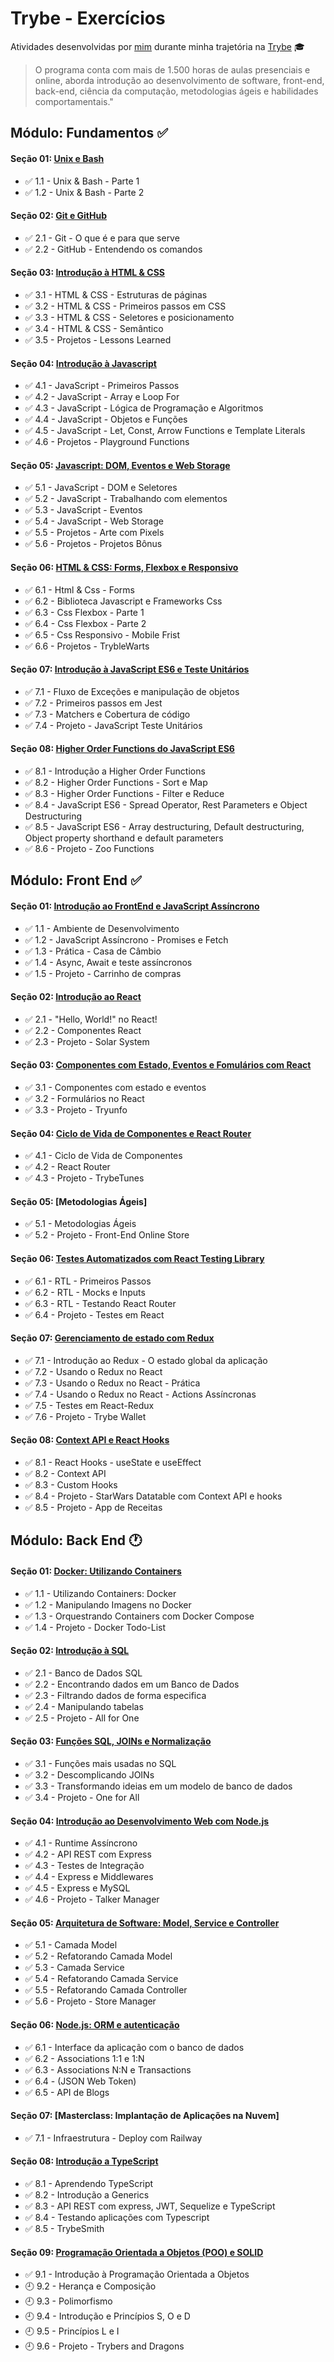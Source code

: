 # Trybe - Exercícios 

Atividades desenvolvidas por [mim](https://www.linkedin.com/in/ruan-portella-734246108/) durante minha trajetória na [Trybe](https://www.betrybe.com/) :mortar_board:

>O programa conta com mais de 1.500 horas de aulas presenciais e online, aborda introdução ao desenvolvimento de software, front-end, back-end, ciência da computação, metodologias ágeis e habilidades comportamentais."

## Módulo: Fundamentos :white_check_mark:

#### Seção 01: [Unix e Bash](https://github.com/Ruan-Portella/Trybe_Exercicios/tree/main/fundamentos/secao-01-unix-e-bash)

- :white_check_mark: 1.1 - Unix & Bash - Parte 1
- :white_check_mark: 1.2 - Unix & Bash - Parte 2

#### Seção 02: [Git e GitHub](https://github.com/Ruan-Portella/Trybe_Exercicios/tree/main/fundamentos/secao-02-git-e-github)

- :white_check_mark: 2.1 - Git - O que é e para que serve
- :white_check_mark: 2.2 - GitHub - Entendendo os comandos


#### Seção 03: [Introdução à HTML & CSS](https://github.com/Ruan-Portella/Trybe_Exercicios/tree/main/fundamentos/secao-03-introducao-a-html-e-css)

- :white_check_mark: 3.1 - HTML & CSS - Estruturas de páginas
- :white_check_mark: 3.2 - HTML & CSS - Primeiros passos em CSS
- :white_check_mark: 3.3 - HTML & CSS - Seletores e posicionamento
- :white_check_mark: 3.4 - HTML & CSS - Semântico
- :white_check_mark: 3.5 - Projetos - Lessons Learned

#### Seção 04: [Introdução à Javascript](https://github.com/Ruan-Portella/Trybe_Exercicios/tree/main/fundamentos/secao-04-introducao-a-javascript)

- :white_check_mark: 4.1 - JavaScript - Primeiros Passos
- :white_check_mark: 4.2 - JavaScript - Array e Loop For
- :white_check_mark: 4.3 - JavaScript - Lógica de Programação e Algoritmos
- :white_check_mark: 4.4 - JavaScript - Objetos e Funções
- :white_check_mark: 4.5 - JavaScript - Let, Const, Arrow Functions e Template Literals
- :white_check_mark: 4.6 - Projetos - Playground Functions

#### Seção 05: [Javascript: DOM, Eventos e Web Storage](https://github.com/Ruan-Portella/Trybe_Exercicios/tree/main/fundamentos/secao-05-dom-eventos-e-webstorage)

- :white_check_mark: 5.1 - JavaScript - DOM e Seletores
- :white_check_mark: 5.2 - JavaScript - Trabalhando com elementos
- :white_check_mark: 5.3 - JavaScript - Eventos
- :white_check_mark: 5.4 - JavaScript - Web Storage
- :white_check_mark: 5.5 - Projetos - Arte com Pixels
- :white_check_mark: 5.6 - Projetos - Projetos Bônus

#### Seção 06: [HTML & CSS: Forms, Flexbox e Responsivo](https://github.com/Ruan-Portella/Trybe_Exercicios/tree/main/fundamentos/secao-06-html-e-css-forms-flexbox-e-responsivos)

- :white_check_mark: 6.1 - Html & Css - Forms
- :white_check_mark: 6.2 - Biblioteca Javascript e Frameworks Css
- :white_check_mark: 6.3 - Css Flexbox - Parte 1
- :white_check_mark: 6.4 - Css Flexbox - Parte 2
- :white_check_mark: 6.5 - Css Responsivo - Mobile Frist
- :white_check_mark: 6.6 - Projetos - TrybleWarts

#### Seção 07: [Introdução à JavaScript ES6 e Teste Unitários](https://github.com/Ruan-Portella/Trybe_Exercicios/tree/main/fundamentos/secao-07-introducao-a-javascriptes6)

- :white_check_mark: 7.1 - Fluxo de Exceções e manipulação de objetos
- :white_check_mark: 7.2 - Primeiros passos em Jest
- :white_check_mark: 7.3 - Matchers e Cobertura de código
- :white_check_mark: 7.4 - Projeto - JavaScript Teste Unitários

#### Seção 08: [Higher Order Functions do JavaScript ES6](https://github.com/Ruan-Portella/Trybe_Exercicios/tree/main/fundamentos/secao-08-higherorder-javascriptes6)

- :white_check_mark: 8.1 -  Introdução a Higher Order Functions
- :white_check_mark: 8.2 - Higher Order Functions -  Sort e Map
- :white_check_mark: 8.3 - Higher Order Functions - Filter e Reduce
- :white_check_mark: 8.4 - JavaScript ES6 -  Spread Operator, Rest Parameters e Object Destructuring
- :white_check_mark: 8.5 - JavaScript ES6 - Array destructuring, Default destructuring, Object property shorthand e default parameters
- :white_check_mark: 8.6 - Projeto - Zoo Functions

## Módulo: Front End :white_check_mark:

#### Seção 01: [Introdução ao FrontEnd e JavaScript Assíncrono](https://github.com/Ruan-Portella/Trybe_Exercicios/tree/main/front-end-secao-01-introducao-ao-frontend-e-javascript-assincrono)

- :white_check_mark: 1.1 - Ambiente de Desenvolvimento
- :white_check_mark: 1.2 - JavaScript Assíncrono - Promises e Fetch
- :white_check_mark: 1.3 - Prática - Casa de Câmbio
- :white_check_mark: 1.4 - Async, Await e teste assíncronos
- :white_check_mark: 1.5 - Projeto - Carrinho de compras

#### Seção 02: [Introdução ao React](https://github.com/Ruan-Portella/Trybe_Exercicios/tree/main/front-end-secao-02-introducao-ao-react)

- :white_check_mark: 2.1 - "Hello, World!" no React!
- :white_check_mark: 2.2 - Componentes React
- :white_check_mark: 2.3 - Projeto - Solar System

#### Seção 03: [Componentes com Estado, Eventos e Fomulários com React](https://github.com/Ruan-Portella/Trybe_Exercicios/tree/main/front-end-secao-03-componentes-com-estado-eventos-e-formularios)

- :white_check_mark: 3.1 - Componentes com estado e eventos
- :white_check_mark: 3.2 - Formulários no React
- :white_check_mark:  3.3 - Projeto - Tryunfo

#### Seção 04: [Ciclo de Vida de Componentes e React Router](https://github.com/Ruan-Portella/Trybe_Exercicios/tree/main/front-end-secao-04-ciclo-de-vida-de-componentes-e-react-router)

- :white_check_mark: 4.1 - Ciclo de Vida de Componentes
- :white_check_mark: 4.2 - React Router
- :white_check_mark: 4.3 - Projeto - TrybeTunes

#### Seção 05: [Metodologias Ágeis]

- :white_check_mark: 5.1 - Metodologias Ágeis
- :white_check_mark: 5.2 - Projeto - Front-End Online Store

#### Seção 06: [Testes Automatizados com React Testing Library](https://github.com/Ruan-Portella/Trybe_Exercicios/tree/main/front-end-secao-06-testes-automatizados-com-react-testing-library)

- :white_check_mark: 6.1 - RTL - Primeiros Passos
- :white_check_mark: 6.2 - RTL - Mocks e Inputs
- :white_check_mark: 6.3 - RTL - Testando React Router
- :white_check_mark: 6.4 - Projeto -  Testes em React

#### Seção 07: [Gerenciamento de estado com Redux](https://github.com/Ruan-Portella/Trybe_Exercicios/tree/main/front-end-secao-07-gerenciamento-de-estado-com-redux)

- :white_check_mark: 7.1 - Introdução ao Redux - O estado global da aplicação
- :white_check_mark: 7.2 - Usando o Redux no React
- :white_check_mark: 7.3 - Usando o Redux no React - Prática
- :white_check_mark: 7.4 - Usando o Redux no React - Actions Assíncronas
- :white_check_mark: 7.5 - Testes em React-Redux
- :white_check_mark: 7.6 - Projeto - Trybe Wallet

#### Seção 08: [Context API e React Hooks](https://github.com/Ruan-Portella/Trybe_Exercicios/tree/main/front-end-secao-08-context-api-e-react-hooks)

- :white_check_mark: 8.1 - React Hooks - useState e useEffect
- :white_check_mark: 8.2 - Context API
- :white_check_mark: 8.3 - Custom Hooks
- :white_check_mark: 8.4 - Projeto - StarWars Datatable com Context API e hooks
- :white_check_mark: 8.5 - Projeto - App de Receitas

## Módulo: Back End :clock1:
#### Seção 01: [Docker: Utilizando Containers](https://github.com/Ruan-Portella/Trybe_Exercicios/tree/main/back-end-secao-01-docker-utilizando-containers)

- :white_check_mark: 1.1 - Utilizando Containers: Docker
- :white_check_mark: 1.2 - Manipulando Imagens no Docker
- :white_check_mark: 1.3 - Orquestrando Containers com Docker Compose
- :white_check_mark: 1.4 - Projeto - Docker Todo-List


#### Seção 02: [Introdução à SQL](https://github.com/Ruan-Portella/Trybe_Exercicios/tree/main/back-end-secao-02-introducao-a-sql)

- :white_check_mark: 2.1 - Banco de Dados SQL
- :white_check_mark: 2.2 - Encontrando dados em um Banco de Dados
- :white_check_mark: 2.3 - Filtrando dados de forma especifica
- :white_check_mark: 2.4 - Manipulando tabelas
- :white_check_mark: 2.5 - Projeto - All for One

#### Seção 03: [Funções SQL, JOINs e Normalização](https://github.com/Ruan-Portella/Trybe_Exercicios/tree/main/back-end-secao-03-funcao-sql-joins-e-normalizacao)

- :white_check_mark: 3.1 - Funções mais usadas no SQL
- :white_check_mark: 3.2 - Descomplicando JOINs
- :white_check_mark: 3.3 - Transformando ideias em um modelo de banco de dados
- :white_check_mark: 3.4 - Projeto - One for All

#### Seção 04: [Introdução ao Desenvolvimento Web com Node.js](https://github.com/Ruan-Portella/Trybe_Exercicios/tree/main/back-end-secao-04-introducao-ao-desenvolvimento-web-com-node)

- :white_check_mark: 4.1 - Runtime Assíncrono
- :white_check_mark: 4.2 - API REST com Express
- :white_check_mark: 4.3 - Testes de Integração
- :white_check_mark: 4.4 - Express e Middlewares
- :white_check_mark: 4.5 - Express e MySQL
- :white_check_mark: 4.6 - Projeto - Talker Manager

#### Seção 05: [Arquitetura de Software: Model, Service e Controller](https://github.com/Ruan-Portella/Trybe_Exercicios/tree/main/back-end-secao-05-arquiretura-de-software)

- :white_check_mark: 5.1 - Camada Model
- :white_check_mark: 5.2 - Refatorando Camada Model
- :white_check_mark: 5.3 - Camada Service
- :white_check_mark: 5.4 - Refatorando Camada Service
- :white_check_mark: 5.5 - Refatorando Camada Controller
- :white_check_mark: 5.6 - Projeto - Store Manager

#### Seção 06: [Node.js: ORM e autenticação](https://github.com/Ruan-Portella/Trybe_Exercicios/tree/main/back-end-secao-06-orm-e-autenticacao)

- :white_check_mark: 6.1 - Interface da aplicação com o banco de dados
- :white_check_mark: 6.2 - Associations 1:1 e 1:N
- :white_check_mark: 6.3 - Associations N:N e Transactions 
- :white_check_mark: 6.4 - (JSON Web Token)
- :white_check_mark: 6.5 - API de Blogs

#### Seção 07: [Masterclass: Implantação de Aplicações na Nuvem]

- :white_check_mark: 7.1 - Infraestrutura - Deploy com Railway
#### Seção 08: [Introdução a TypeScript](https://github.com/Ruan-Portella/Trybe_Exercicios/tree/main/back-end-secao-08-introducao-a-typescript)

- :white_check_mark: 8.1 - Aprendendo TypeScript
- :white_check_mark: 8.2 - Introdução a Generics
- :white_check_mark: 8.3 - API REST com express, JWT, Sequelize e TypeScript 
- :white_check_mark: 8.4 - Testando aplicações com Typescript
- :white_check_mark: 8.5 - TrybeSmith
#### Seção 09: [Programação Orientada a Objetos (POO) e SOLID](https://github.com/Ruan-Portella/Trybe_Exercicios/tree/main/back-end-secao-09-programacao-orientada-a-objetos-poo-e-solid)

- :white_check_mark: 9.1 - Introdução à Programação Orientada a Objetos
- :clock9: 9.2 - Herança e Composição
- :clock9: 9.3 - Polimorfismo 
- :clock9: 9.4 - Introdução e Princípios S, O e D
- :clock9: 9.5 - Princípios L e I
- :clock9: 9.6 - Projeto - Trybers and Dragons